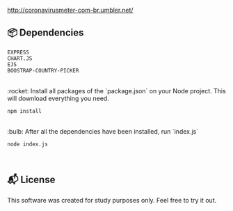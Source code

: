 http://coronavirusmeter-com-br.umbler.net/

## 📦 Dependencies
```
EXPRESS
CHART.JS
EJS
BOOSTRAP-COUNTRY-PICKER
``` 
<br>
:rocket:  Install all packages of the `package.json` on your Node project. This will download everything you need.

```
npm install
```
<br>
:bulb: After all the dependencies have been installed, run `index.js`

```
node index.js
```

<br>

## :mailbox_with_mail: License

This software was created for study purposes only. Feel free to try it out.
